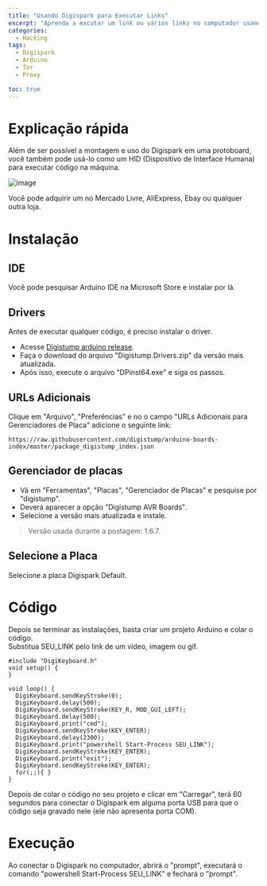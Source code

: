 ```yaml
---
title: "Usando Digispark para Executar Links"
excerpt: "Aprenda a excutar um link ou vários links no computador usando o Arduino Digispark."
categories:
  - Hacking
tags:
  - Digispark
  - Arduino
  - Tor
  - Proxy

toc: true
---
```


# Explicação rápida
Além de ser possível a montagem e uso do Digispark em uma protoboard, você também pode usá-lo como um HID (Dispositivo de Interface Humana) para executar código na máquina.

![image](https://github.com/BieAnimaton/BieAnimaton/assets/52220244/29015d37-717b-4034-af70-841845dfd336)

Você pode adquirir um no Mercado Livre, AliExpress, Ebay ou qualquer outra loja.

# Instalação
## IDE
Você pode pesquisar Arduino IDE na Microsoft Store e instalar por lá.

## Drivers
Antes de executar qualquer código, é preciso instalar o driver.  
- Acesse [Digistump arduino release](https://github.com/digistump/DigistumpArduino/releases).  
- Faça o download do arquivo "Digistump.Drivers.zip" da versão mais atualizada.
- Após isso, execute o arquivo "DPinst64.exe" e siga os passos.

## URLs Adicionais
Clique em "Arquivo", "Preferências" e no o campo "URLs Adicionais para Gerenciadores de Placa" adicione o seguinte link:

    https://raw.githubusercontent.com/digistump/arduino-boards-index/master/package_digistump_index.json

## Gerenciador de placas
- Vá em "Ferramentas", "Placas", "Gerenciador de Placas" e pesquise por "digistump".  
- Deverá aparecer a opção "Digistump AVR Boards".  
- Selecione a versão mais atualizada e instale.  

> Versão usada durante a postagem: 1.6.7.  

## Selecione a Placa
Selecione a placa Digispark Default.  

# Código
Depois se terminar as instalações, basta criar um projeto Arduino e colar o código.  
Substitua SEU_LINK pelo link de um vídeo, imagem ou gif.  

    #include "DigiKeyboard.h"
    void setup() {
    }

    void loop() {
      DigiKeyboard.sendKeyStroke(0);
      DigiKeyboard.delay(500);
      DigiKeyboard.sendKeyStroke(KEY_R, MOD_GUI_LEFT);
      DigiKeyboard.delay(500);
      DigiKeyboard.print("cmd");
      DigiKeyboard.sendKeyStroke(KEY_ENTER);
      DigiKeyboard.delay(2300);
      DigiKeyboard.print("powershell Start-Process SEU_LINK");
      DigiKeyboard.sendKeyStroke(KEY_ENTER);
      DigiKeyboard.print("exit");
      DigiKeyboard.sendKeyStroke(KEY_ENTER);
      for(;;){ }
    }

Depois de colar o código no seu projeto e clicar em "Carregar", terá 60 segundos para conectar o Digispark em alguma porta USB para que o código seja gravado nele (ele não apresenta porta COM).

# Execução
Ao conectar o Digispark no computador, abrirá o "prompt", executará o comando "powershell Start-Process SEU_LINK" e fechará o "prompt".